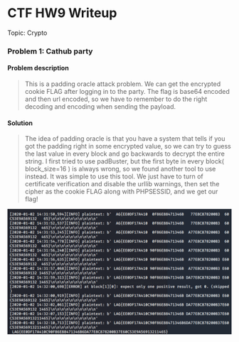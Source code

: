 # CTF HW9 Writeup

Topic: Crypto

### Problem 1: Cathub party

#### Problem description

> This is a padding oracle attack problem. We can get the encrypted cookie FLAG after logging in to the party. The flag is base64 encoded and then url encoded, so we have to remember to do the right decoding and encoding when sending the payload.

#### Solution

> The idea of padding oracle is that you have a system that tells if you got the padding right in some encrypted value, so we can try to guess the last value in every block and go backwards to decrypt the entire string. I first tried to use padBuster, but the first byte in every block( block_size=16 ) is always wrong, so we found another tool to use instead. It was simple to use this tool. We just have to turn of certificate verification and disable the urllib warnings, then set the cipher as the cookie FLAG along with PHPSESSID, and we get our flag!

![](src/result.png)